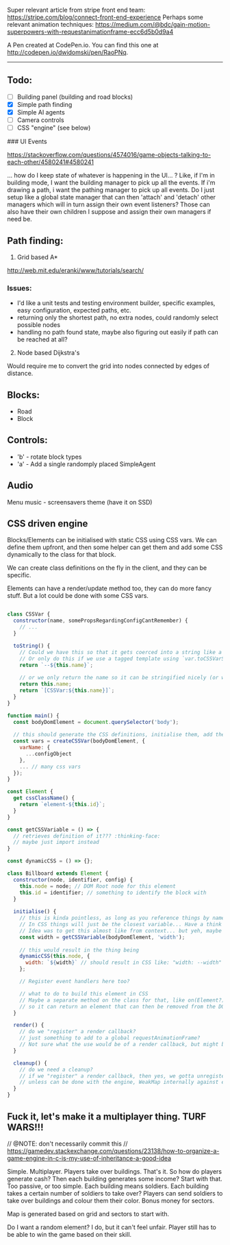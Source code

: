 Super relevant article from stripe front end team: https://stripe.com/blog/connect-front-end-experience
Perhaps some relevant animation techniques: https://medium.com/@bdc/gain-motion-superpowers-with-requestanimationframe-ecc6d5b0d9a4


A Pen created at CodePen.io. You can find this one at http://codepen.io/dwidomski/pen/RaoPNq.

---

## Todo:

- [ ] Building panel (building and road blocks)
- [x] Simple path finding
- [x] Simple AI agents
- [ ] Camera controls
- [ ] CSS "engine" (see below)

### UI Events

https://stackoverflow.com/questions/4574016/game-objects-talking-to-each-other/4580241#4580241

... how do I keep state of whatever is happening in the UI... ?
Like, if I'm in building mode, I want the building manager to pick up all the events.
If i'm drawing a path, i want the pathing manager to pick up all events.
Do I just setup like a global state manager that can then 'attach' and 'detach' other managers which will in turn
assign their own event listeners?
Those can also have their own children I suppose and assign their own managers if need be.

## Path finding:

1. Grid based A*

http://web.mit.edu/eranki/www/tutorials/search/

### Issues:

- I'd like a unit tests and testing environment builder, specific examples, easy configuration, expected paths, etc.
- returning only the shortest path, no extra nodes, could randomly select possible nodes
- handling no path found state, maybe also figuring out easily if path can be reached at all?

2. Node based Dijkstra's

Would require me to convert the grid into nodes connected by edges of distance.

## Blocks:

- Road
- Block

## Controls:

- 'b' - rotate block types
- 'a' - Add a single randomply placed SimpleAgent

## Audio

Menu music - screensavers theme (have it on SSD)


## CSS driven engine

Blocks/Elements can be initialised with static CSS using CSS vars.
We can define them upfront, and then some helper can get them and add some CSS dynamically to the class for that block.

We can create class definitions on the fly in the client, and they can be specific.

Elements can have a render/update method too, they can do more fancy stuff.
But a lot could be done with some CSS vars.

```js

class CSSVar {
  constructor(name, somePropsRegardingConfigCantRemember) {
    // ...
  }

  toString() {
    // Could we have this so that it gets coerced into a string like a CSS var in template literals?
    // Or only do this if we use a tagged template using `var.toCSSVarString()`?
    return `--${this.name}`;
    
    // or we only return the name so it can be stringified nicely (or with a bit extra)
    return this.name;
    return `[CSSVar:${this.name}]`;
  }
}

function main() {
  const bodyDomElement = document.querySelector('body');
  
  // this should generate the CSS definitions, initialise them, add them to the root element  
  const vars = createCSSVar(bodyDomElement, {
    varName: {
      ...configObject
    },
    ... // many css vars
  });
}

const Element {
  get cssClassName() {
    return `element-${this.id}`;
  }
}

const getCSSVariable = () => {
  // retrieves definition of it??? :thinking-face:
  // maybe just import instead
}

const dynamicCSS = () => {};

class Billboard extends Element {
  constructor(node, identifier, config) {
    this.node = node; // DOM Root node for this element
    this.id = identifier; // something to identify the block with
  }
  
  initialise() {
    // this is kinda pointless, as long as you reference things by name they'll work.
    // In CSS things will just be the closest variable... Have a think about that.
    // Idea was to get this almost like from context... but yeh, maybe pointless
    const width = getCSSVariable(bodyDomElement, 'width');
    
    // this would result in the thing being
    dynamicCSS(this.node, {
      width: `${width}` // should result in CSS like: "width: --width"
    };

    // Register event handlers here too?

    // what to do to build this element in CSS
    // Maybe a separate method on the class for that, like on(Element?)Mount
    // so it can return an element that can then be removed from the DOM on removing this Element
  }

  render() {
    // do we "register" a render callback?
    // just something to add to a global requestAnimationFrame?
    // Not sure what the use would be of a render callback, but might be handy to do some actual JS animations or whatever.
  }

  cleanup() {
    // do we need a cleanup?
    // if we "register" a render callback, then yes, we gotta unregister that haha
    // unless can be done with the engine, WeakMap internally against elements, unregister render callbacks...
  }
}
```

## Fuck it, let's make it a multiplayer thing. TURF WARS!!!

// @NOTE: don't necessarily commit this
// https://gamedev.stackexchange.com/questions/23138/how-to-organize-a-game-engine-in-c-is-my-use-of-inheritance-a-good-idea

Simple. Multiplayer. Players take over buildings. That's it.
So how do players generate cash? Then each building generates some income? Start with that. Too passive, or too simple.
Each building means soldiers. Each building takes a certain number of soldiers to take over?
Players can send soldiers to take over buildings and colour them their color.
Bonus money for sectors.

Map is generated based on grid and sectors to start with.

Do I want a random element? I do, but it can't feel unfair. Player still has to be able to win the game
based on their skill.